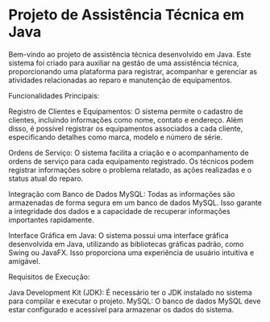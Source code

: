 # Projeto de Assistência Técnica em Java

Bem-vindo ao projeto de assistência técnica desenvolvido em Java. Este sistema foi criado para auxiliar na gestão de uma assistência técnica, proporcionando uma plataforma para registrar, acompanhar e gerenciar as atividades relacionadas ao reparo e manutenção de equipamentos.

Funcionalidades Principais:

Registro de Clientes e Equipamentos: O sistema permite o cadastro de clientes, incluindo informações como nome, contato e endereço. Além disso, é possível registrar os equipamentos associados a cada cliente, especificando detalhes como marca, modelo e número de série.

Ordens de Serviço: O sistema facilita a criação e o acompanhamento de ordens de serviço para cada equipamento registrado. Os técnicos podem registrar informações sobre o problema relatado, as ações realizadas e o status atual do reparo.

Integração com Banco de Dados MySQL: Todas as informações são armazenadas de forma segura em um banco de dados MySQL. Isso garante a integridade dos dados e a capacidade de recuperar informações importantes rapidamente.

Interface Gráfica em Java: O sistema possui uma interface gráfica desenvolvida em Java, utilizando as bibliotecas gráficas padrão, como Swing ou JavaFX. Isso proporciona uma experiência de usuário intuitiva e amigável.

Requisitos de Execução:

Java Development Kit (JDK): É necessário ter o JDK instalado no sistema para compilar e executar o projeto.
MySQL: O banco de dados MySQL deve estar configurado e acessível para armazenar os dados do sistema.
